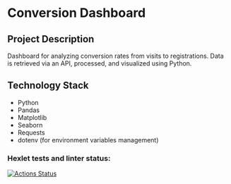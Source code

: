 # Conversion Dashboard
## Project Description
Dashboard for analyzing conversion rates from visits to registrations. Data is retrieved via an API, processed, and visualized using Python.
## Technology Stack
- Python
- Pandas
- Matplotlib
- Seaborn
- Requests
- dotenv (for environment variables management)
### Hexlet tests and linter status:
[![Actions Status](https://github.com/LiliyaSamigullina/data-analytics-project-100/actions/workflows/hexlet-check.yml/badge.svg)](https://github.com/LiliyaSamigullina/data-analytics-project-100/actions)
